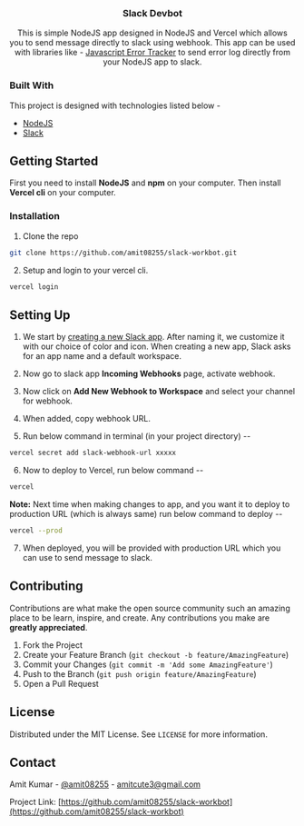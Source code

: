 
<!-- PROJECT LOGO -->
<br />
<p align="center">

  <h3 align="center">Slack Devbot</h3>

  <p align="center">
    This is simple NodeJS app designed in NodeJS and Vercel which allows you to send message directly to slack using webhook. This app can be used with libraries like - <a href="https://github.com/amit08255/error-tracer">Javascript Error Tracker</a> to send error log directly from your NodeJS app to slack.
    <br />
  </p>
</p>

### Built With
This project is designed with technologies listed below - 
* [NodeJS](https://nodejs.org)
* [Slack](https://slack.com)



<!-- GETTING STARTED -->
## Getting Started

First you need to install **NodeJS** and **npm** on your computer.
Then install **Vercel cli** on your computer.


### Installation

1. Clone the repo
```sh
git clone https://github.com/amit08255/slack-workbot.git
```

2. Setup and login to your vercel cli.
```sh
vercel login
```


<!-- USAGE EXAMPLES -->
## Setting Up

1. We start by [creating a new Slack app](https://api.slack.com/apps/new). After naming it, we customize it with our choice of color and icon. When creating a new app, Slack asks for an app name and a default workspace.

2. Now go to slack app **Incoming Webhooks** page, activate webhook.

3. Now click on **Add New Webhook to Workspace** and select your channel for webhook.

4. When added, copy webhook URL.

5. Run below command in terminal (in your project directory) --

```sh
vercel secret add slack-webhook-url xxxxx
```

6. Now to deploy to Vercel, run below command --

```sh
vercel
```

**Note:** Next time when making changes to app, and you want it to deploy to production URL (which is always same) run below command to deploy --

```sh
vercel --prod
```
7. When deployed, you will be provided with production URL which you can use to send message to slack.

<!-- CONTRIBUTING -->
## Contributing

Contributions are what make the open source community such an amazing place to be learn, inspire, and create. Any contributions you make are **greatly appreciated**.

1. Fork the Project
2. Create your Feature Branch (`git checkout -b feature/AmazingFeature`)
3. Commit your Changes (`git commit -m 'Add some AmazingFeature'`)
4. Push to the Branch (`git push origin feature/AmazingFeature`)
5. Open a Pull Request



<!-- LICENSE -->
## License

Distributed under the MIT License. See `LICENSE` for more information.



<!-- CONTACT -->
## Contact

Amit Kumar - [@amit08255](https://twitter.com/amit08255) - amitcute3@gmail.com

Project Link: [https://github.com/amit08255/slack-workbot](https://github.com/amit08255/slack-workbot)

